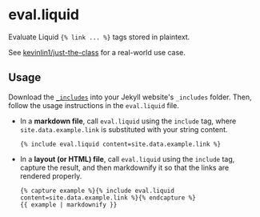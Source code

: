 # eval.liquid

Evaluate Liquid `{% link ... %}` tags stored in plaintext.

See [kevinlin1/just-the-class](https://github.com/kevinlin1/just-the-class) for a real-world use case.

## Usage

Download the [`_includes`](/_includes) into your Jekyll website's `_includes` folder. Then, follow the usage instructions in the `eval.liquid` file.

- In a **markdown file**, call `eval.liquid` using the `include` tag, where `site.data.example.link` is substituted with your string content.

  ```
  {% include eval.liquid content=site.data.example.link %}
  ```

- In a **layout (or HTML) file**, call `eval.liquid` using the `include` tag, capture the result, and then markdownify it so that the links are rendered properly.

  ```
  {% capture example %}{% include eval.liquid content=site.data.example.link %}{% endcapture %}
  {{ example | markdownify }}
  ```
